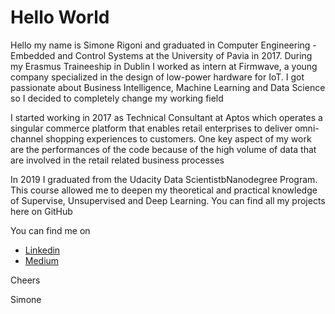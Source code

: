 # Hello World

Hello my name is Simone Rigoni and graduated in Computer Engineering - Embedded and Control Systems at the University of Pavia in 2017. During my Erasmus Traineeship in Dublin I worked as intern at Firmwave, a young company specialized in the design of low-power hardware for IoT. I got passionate about Business Intelligence, Machine Learning and Data Science so I decided to completely change my working field

I started working in 2017 as Technical Consultant at Aptos which operates a singular commerce platform that enables retail enterprises
to deliver omni-channel shopping experiences to customers. One key aspect of my work are the performances of the code because of the high volume of data that are involved in the retail related business processes

In 2019 I graduated from the Udacity Data ScientistbNanodegree Program. This course allowed me to deepen my theoretical and practical knowledge of Supervise, Unsupervised and Deep Learning. You can find all my projects here on GitHub

You can find me on 
 - [Linkedin](www.linkedin.com/in/simone-rigoni-852b40101)
 - [Medium](www.medium.com/@simone.rigoni01)
 
Cheers

Simone
